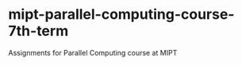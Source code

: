 mipt-parallel-computing-course-7th-term
=======================================

Assignments for Parallel Computing course at MIPT
